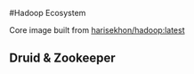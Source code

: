 #Hadoop Ecosystem

Core image built from [harisekhon/hadoop:latest](https://github.com/harisekhon/Dockerfiles)


## Druid & Zookeeper
